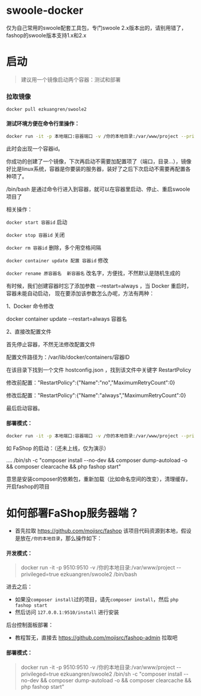 # swoole-docker
仅为自己常用的swoole配套工具包，专门swoole 2.x版本出的，请别用错了，fashop的swoole版本支持1.x和2.x


# 启动
> 建议用一个镜像启动两个容器：测试和部署
### 拉取镜像
`docker pull ezkuangren/swoole2`

#### 测试环境方便在命令行里操作：
```sh
docker run -it -p 本地端口:容器端口 -v /你的本地目录:/var/www/project --privileged=true ezkuangren/swoole2 /bin/bash
```
此时会出现一个容器id。

你成功的创建了一个镜像，下次再启动不需要加配置项了（端口，目录...），镜像好比是linux系统，容器是你要装的服务器，装好了之后下次启动不需要再配置各种项了。

/bin/bash 是通过命令行进入到容器，就可以在容器里启动、停止、重启swoole项目了

相关操作：

`docker start 容器id` 启动

`docker stop 容器id`  关闭

`docker rm 容器id`  删除，多个用空格间隔

`docker container update 配置 容器id` 修改

`docker rename 原容器名  新容器名` 改名字，方便找，不然默认是随机生成的


有时候，我们创建容器时忘了添加参数 --restart=always ，当 Docker 重启时，容器未能自动启动，
现在要添加该参数怎么办呢，方法有两种：

1、Docker 命令修改

docker container update --restart=always 容器名

2、直接改配置文件

首先停止容器，不然无法修改配置文件

配置文件路径为：/var/lib/docker/containers/容器ID

在该目录下找到一个文件 hostconfig.json ，找到该文件中关键字 RestartPolicy

修改前配置："RestartPolicy":{"Name":"no","MaximumRetryCount":0}

修改后配置："RestartPolicy":{"Name":"always","MaximumRetryCount":0}

最后启动容器。


#### 部署模式：

```sh
docker run -it -p 本地端口:容器端口 -v /你的本地目录:/var/www/project --privileged=true ezkuangren/swoole2 /bin/sh -c "你要执行的start命令"
```
如 FaShop 的启动：（还未上线，仅为演示）

.... /bin/sh -c "composer install --no-dev && composer dump-autoload -o && composer clearcache && php fashop start"

意思是安装composer的依赖包，重新加载（比如命名空间的改变），清理缓存，开启fashop的项目


# 如何部署FaShop服务器端？

- 首先拉取 https://github.com/mojisrc/fashop 该项目代码资源到本地，假设是放在`/你的本地目录`，那么操作如下：

#### 开发模式：

> docker run -it -p 9510:9510 -v /你的本地目录:/var/www/project --privileged=true ezkuangren/swoole2 /bin/bash

进去之后：
- 如果没`composer install`过的项目，请先`composer install`，然后 `php fashop start`
- 然后访问 `127.0.0.1:9510/install` 进行安装

后台控制面板部署：
- 教程暂无，直接去 https://github.com/mojisrc/fashop-admin 拉取吧

#### 部署模式：


> docker run -it -p 9510:9510 -v /你的本地目录:/var/www/project --privileged=true ezkuangren/swoole2 /bin/sh -c "composer install --no-dev && composer dump-autoload -o && composer clearcache && php fashop start"
